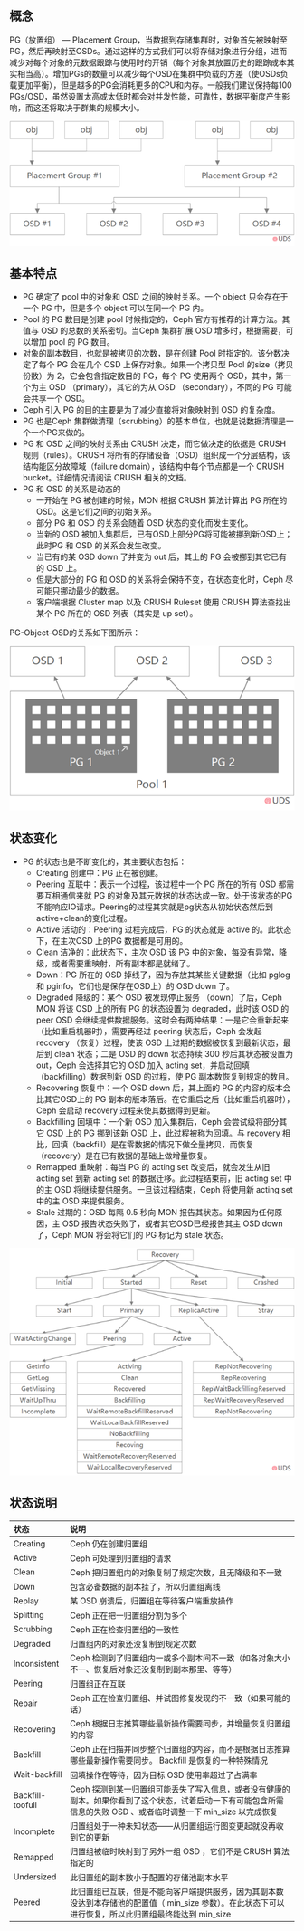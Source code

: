 ## 概念

PG（放置组） — Placement Group，当数据到存储集群时，对象首先被映射至PG，然后再映射至OSDs。通过这样的方式我们可以将存储对象进行分组，进而减少对每个对象的元数据跟踪与使用时的开销（每个对象其放置历史的跟踪成本其实相当高）。增加PGs的数量可以减少每个OSD在集群中负载的方差（使OSDs负载更加平衡），但是越多的PG会消耗更多的CPU和内存。一般我们建议保持每100 PGs/OSD，虽然设置太高或太低时都会对并发性能，可靠性，数据平衡度产生影响，而这还将取决于群集的规模大小。

![](/assets/pg_1.png)

## 基本特点

* PG 确定了 pool 中的对象和 OSD 之间的映射关系。一个 object 只会存在于一个 PG 中，但是多个 object 可以在同一个 PG 内。
* Pool 的 PG 数目是创建 pool 时候指定的，Ceph 官方有推荐的计算方法。其值与 OSD 的总数的关系密切。当Ceph 集群扩展 OSD 增多时，根据需要，可以增加 pool 的 PG 数目。
* 对象的副本数目，也就是被拷贝的次数，是在创建 Pool 时指定的。该分数决定了每个 PG 会在几个 OSD 上保存对象。如果一个拷贝型 Pool 的size（拷贝份数）为 2，它会包含指定数目的 PG，每个 PG 使用两个 OSD，其中，第一个为主 OSD （primary），其它的为从 OSD （secondary），不同的 PG 可能会共享一个 OSD。
* Ceph 引入 PG 的目的主要是为了减少直接将对象映射到 OSD 的复杂度。
* PG 也是Ceph 集群做清理（scrubbing）的基本单位，也就是说数据清理是一个一个PG来做的。
* PG 和 OSD 之间的映射关系由 CRUSH 决定，而它做决定的依据是 CRUSH 规则（rules）。CRUSH 将所有的存储设备（OSD）组织成一个分层结构，该结构能区分故障域（failure domain），该结构中每个节点都是一个 CRUSH bucket。详细情况请阅读 CRUSH 相关的文档。
* PG 和 OSD 的关系是动态的
  * 一开始在 PG 被创建的时候，MON 根据 CRUSH 算法计算出 PG 所在的 OSD。这是它们之间的初始关系。
  * 部分 PG 和 OSD 的关系会随着 OSD 状态的变化而发生变化。
  * 当新的 OSD 被加入集群后，已有OSD上部分PG将可能被挪到新OSD上；此时PG 和 OSD 的关系会发生改变。
  * 当已有的某 OSD down 了并变为 out 后，其上的 PG 会被挪到其它已有的 OSD 上。
  * 但是大部分的 PG 和 OSD 的关系将会保持不变，在状态变化时，Ceph 尽可能只挪动最少的数据。
  * 客户端根据 Cluster map 以及 CRUSH Ruleset 使用 CRUSH 算法查找出某个 PG 所在的 OSD 列表（其实是 up set）。

PG-Object-OSD的关系如下图所示：

![](/assets/pg_2.png)

## 状态变化

* PG 的状态也是不断变化的，其主要状态包括：
  * Creating 创建中：PG 正在被创建。
  * Peering 互联中：表示一个过程，该过程中一个 PG 所在的所有 OSD 都需要互相通信来就 PG 的对象及其元数据的状态达成一致。处于该状态的PG不能响应IO请求。Peering的过程其实就是pg状态从初始状态然后到active+clean的变化过程。
  * Active 活动的：Peering 过程完成后，PG 的状态就是 active 的。此状态下，在主次OSD 上的PG 数据都是可用的。
  * Clean 洁净的：此状态下，主次 OSD 该 PG 中的对象，每没有异常，降级，或者需要重映射，所有副本都是就绪了。
  * Down：PG 所在的 OSD 掉线了，因为存放其某些关键数据（比如 pglog 和 pginfo，它们也是保存在OSD上）的 OSD down 了。
  * Degraded 降级的：某个 OSD 被发现停止服务 （down）了后，Ceph MON 将该 OSD 上的所有 PG 的状态设置为 degraded，此时该 OSD 的 peer OSD 会继续提供数据服务。这时会有两种结果：一是它会重新起来（比如重启机器时），需要再经过 peering 状态后，Ceph 会发起 recovery （恢复）过程，使该 OSD 上过期的数据被恢复到最新状态，最后到 clean 状态；二是 OSD 的 down 状态持续 300 秒后其状态被设置为 out，Ceph 会选择其它的 OSD 加入 acting set，并启动回填（backfilling）数据到新 OSD 的过程，使 PG 副本数恢复到规定的数目。
  * Recovering 恢复中：一个 OSD down 后，其上面的 PG 的内容的版本会比其它OSD上的 PG 副本的版本落后。在它重启之后（比如重启机器时），Ceph 会启动 recovery 过程来使其数据得到更新。
  * Backfilling 回填中：一个新 OSD 加入集群后，Ceph 会尝试级将部分其它 OSD 上的 PG 挪到该新 OSD 上，此过程被称为回填。与 recovery 相比，回填（backfill）是在零数据的情况下做全量拷贝，而恢复（recovery）是在已有数据的基础上做增量恢复。
  * Remapped 重映射：每当 PG 的 acting set 改变后，就会发生从旧  acting set 到新 acting set 的数据迁移。此过程结束前，旧 acting set 中的主 OSD 将继续提供服务。一旦该过程结束，Ceph 将使用新 acting set 中的主 OSD 来提供服务。
  * Stale 过期的：OSD 每隔 0.5 秒向 MON 报告其状态。如果因为任何原因，主 OSD 报告状态失败了，或者其它OSD已经报告其主 OSD down 了，Ceph MON 将会将它们的 PG 标记为 stale 状态。 

![](/assets/pg_3.png)

## 状态说明

| 状态 | 说明 |
| :--- | :--- |
| Creating | Ceph 仍在创建归置组 |
| Active | Ceph 可处理到归置组的请求 |
| Clean | Ceph 把归置组内的对象复制了规定次数，且无降级和不一致 |
| Down | 包含必备数据的副本挂了，所以归置组离线 |
| Replay | 某 OSD 崩溃后，归置组在等待客户端重放操作 |
| Splitting | Ceph 正在把一归置组分割为多个 |
| Scrubbing | Ceph 正在检查归置组的一致性 |
| Degraded | 归置组内的对象还没复制到规定次数 |
| Inconsistent | Ceph 检测到了归置组内一或多个副本间不一致（如各对象大小不一、恢复后对象还没复制到副本那里、等等） |
| Peering | 归置组正在互联 |
| Repair | Ceph 正在检查归置组、并试图修复发现的不一致（如果可能的话） |
| Recovering | Ceph 根据日志推算哪些最新操作需要同步，并增量恢复归置组的内容 |
| Backfill | Ceph 正在扫描并同步整个归置组的内容，而不是根据日志推算哪些最新操作需要同步。 Backfill 是恢复的一种特殊情况 |
| Wait-backfill | 回填操作在等待，因为目标 OSD 使用率超过了占满率 |
| Backfill-toofull | Ceph 探测到某一归置组可能丢失了写入信息，或者没有健康的副本。如果你看到了这个状态，试着启动一下有可能包含所需信息的失败 OSD 、或者临时调整一下 min\_size 以完成恢复 |
| Incomplete | 归置组处于一种未知状态——从归置组运行图变更起就没再收到它的更新 |
| Remapped | 归置组被临时映射到了另外一组 OSD ，它们不是 CRUSH 算法指定的 |
| Undersized | 此归置组的副本数小于配置的存储池副本水平 |
| Peered | 此归置组已互联，但是不能向客户端提供服务，因为其副本数没达到本存储池的配置值（ min\_size 参数）。在此状态下可以进行恢复，所以此归置组最终能达到 min\_size |



